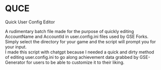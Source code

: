 # QUCE
Quick User Config Editor

A rudimentary batch file made for the purpose of quickly editing AccountName and AccountId in user.config.ini files used by GSE Forks.  
Simply select the directory for your game and the script will prompt you for your input.  
I made this script with chatgpt because I needed a quick and dirty method of editing user.config.ini to go along achievement data grabbed by GSE-Generator for users to be able to customize it to their liking.  
